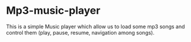 # Mp3-music-player
This is a simple Music player which allow us to load some mp3 songs and control them (play, pause, resume, navigation among songs).  
